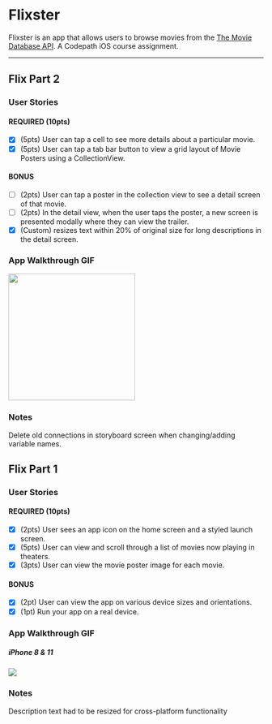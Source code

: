 # Flixster
Flixster is an app that allows users to browse movies from the [The Movie Database API](http://docs.themoviedb.apiary.io/#). A Codepath iOS course assignment.

---

## Flix Part 2

### User Stories

#### REQUIRED (10pts)
- [x] (5pts) User can tap a cell to see more details about a particular movie.
- [x] (5pts) User can tap a tab bar button to view a grid layout of Movie Posters using a CollectionView.

#### BONUS
- [ ] (2pts) User can tap a poster in the collection view to see a detail screen of that movie.
- [ ] (2pts) In the detail view, when the user taps the poster, a new screen is presented modally where they can view the trailer.
- [x] (Custom) resizes text within 20% of original size for long descriptions in the detail screen.

### App Walkthrough GIF

<img src="http://g.recordit.co/ektrmiI9mv.gif" width=250><br>

### Notes
Delete old connections in storyboard screen when changing/adding variable names.

## Flix Part 1

### User Stories

#### REQUIRED (10pts)
- [x] (2pts) User sees an app icon on the home screen and a styled launch screen.
- [x] (5pts) User can view and scroll through a list of movies now playing in theaters.
- [x] (3pts) User can view the movie poster image for each movie.

#### BONUS
- [x] (2pt) User can view the app on various device sizes and orientations.
- [x] (1pt) Run your app on a real device.

### App Walkthrough GIF
##### iPhone 8 & 11
<img src="http://g.recordit.co/6EEaRcArGU.gif"><br>


### Notes
Description text had to be resized for cross-platform functionality
